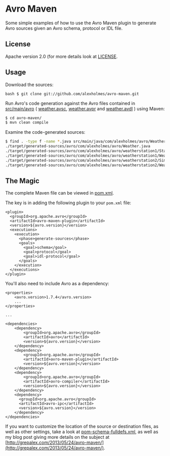 Avro Maven
==========

Some simple examples of how to use the Avro Maven plugin to generate Avro sources given an Avro
schema, protocol or IDL file.

## License

Apache version 2.0 (for more details look at [LICENSE](LICENSE).

## Usage

Download the sources:

``bash
$ git clone git://github.com/alexholmes/avro-maven.git
``

Run Avro's code generation against the Avro files contained in [src/main/avro](src/main/avro) (
[weather.avsc](src/main/avro/weather.avsc),
[weather.avpr](src/main/avro/weather.avpr) and
[weather.avdl](src/main/avro/weather.avdl) ) using Maven:

```bash
$ cd avro-maven/
$ mvn clean compile
```

Examine the code-generated sources:

```bash
$ find . -type f -name *.java src/main/java/com/alexholmes/avro/Weather.java
./target/generated-sources/avro/com/alexholmes/avro/Weather.java
./target/generated-sources/avro/com/alexholmes/avro/weatherstation1/Station.java
./target/generated-sources/avro/com/alexholmes/avro/weatherstation1/WeatherStation.java
./target/generated-sources/avro/com/alexholmes/avro/weatherstation2/Simple.java
./target/generated-sources/avro/com/alexholmes/avro/weatherstation2/WeatherStation.java
```

## The Magic

The complete Maven file can be viewed in [pom.xml](pom.xml).

The key is in adding the following plugin to your `pom.xml` file:

```
<plugin>
  <groupId>org.apache.avro</groupId>
  <artifactId>avro-maven-plugin</artifactId>
  <version>${avro.version}</version>
  <executions>
    <execution>
      <phase>generate-sources</phase>
      <goals>
        <goal>schema</goal>
        <goal>protocol</goal>
        <goal>idl-protocol</goal>
      </goals>
    </execution>
  </executions>
</plugin>
```

You'll also need to include Avro as a dependency:

```
<properties>
    <avro.version>1.7.4</avro.version>
    ...
</properties>

...

<dependencies>
    <dependency>
        <groupId>org.apache.avro</groupId>
        <artifactId>avro</artifactId>
        <version>${avro.version}</version>
    </dependency>
    <dependency>
        <groupId>org.apache.avro</groupId>
        <artifactId>avro-maven-plugin</artifactId>
        <version>${avro.version}</version>
    </dependency>
    <dependency>
        <groupId>org.apache.avro</groupId>
        <artifactId>avro-compiler</artifactId>
        <version>${avro.version}</version>
    </dependency>
    <dependency>
      <groupId>org.apache.avro</groupId>
      <artifactId>avro-ipc</artifactId>
      <version>${avro.version}</version>
    </dependency>
</dependencies>
```

If you want to customize the location of the source or destination files, as well as other settings, take a look at
[pom-schema-fulldefs.xml](pom-schema-fulldefs.xml), as well as my blog post giving more details on the subject at
[http://grepalex.com/2013/05/24/avro-maven/](http://grepalex.com/2013/05/24/avro-maven/).
